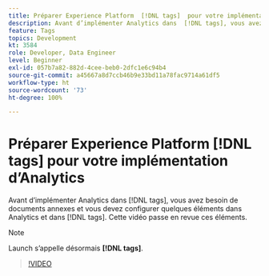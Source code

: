 ```yaml
---
title: Préparer Experience Platform  [!DNL tags]  pour votre implémentation d’Analytics
description: Avant d’implémenter Analytics dans  [!DNL tags], vous avez besoin de documents annexes et vous devez configurer quelques éléments dans Analytics et dans  [!DNL tags]. Cette vidéo passe en revue ces éléments.
feature: Tags
topics: Development
kt: 3584
role: Developer, Data Engineer
level: Beginner
exl-id: 057b7a82-882d-4cee-beb0-2dfc1e6c94b4
source-git-commit: a45667a8d7ccb46b9e33bd11a78fac9714a61df5
workflow-type: ht
source-wordcount: '73'
ht-degree: 100%

---
```


# Préparer Experience Platform [!DNL tags] pour votre implémentation d’Analytics

Avant d’implémenter Analytics dans [!DNL tags], vous avez besoin de documents annexes et vous devez configurer quelques éléments dans Analytics et dans [!DNL tags]. Cette vidéo passe en revue ces éléments.

>[!NOTE]
>
> Launch s’appelle désormais **[!DNL tags]**.

>[!VIDEO](https://video.tv.adobe.com/v/28752/?quality=12&learn=on)
